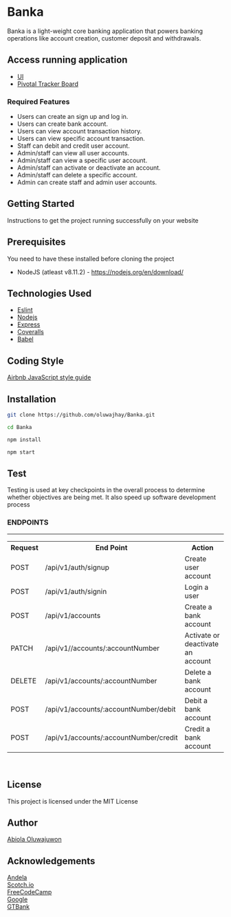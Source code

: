 # Banka

Banka is a light-weight core banking application that powers banking operations like account creation, customer deposit and withdrawals.

## Access running application

* [UI](https://oluwajhay.github.io/Banka/UI/index.html)<br>
* [Pivotal Tracker Board](https://www.pivotaltracker.com/n/projects/2320527)

### Required Features
* Users can create an sign up and log in.
* Users can create bank account.
* Users can view account transaction history.
* Users can view specific account transaction.
* Staff can debit and credit user account.
* Admin/staff can view all user accounts.
* Admin/staff can view a specific user account.
* Admin/staff can activate or deactivate an account.
* Admin/staff can delete a specific account.
* Admin can create staff and admin user accounts.


## Getting Started
Instructions to get the project running successfully on your website

## Prerequisites
You need to have these installed before cloning the project
* NodeJS (atleast v8.11.2) - https://nodejs.org/en/download/

## Technologies Used
- [Eslint](https://eslint.org/)
- [Nodejs](https://nodejs.org/en/)
- [Express](https://expressjs.com/)
- [Coveralls](https://coveralls.io/)
- [Babel](https://babeljs.io/)

## Coding Style
[Airbnb JavaScript style guide](https://github.com/airbnb/javascript)


## Installation

```bash
git clone https://github.com/oluwajhay/Banka.git
```

```bash
cd Banka
```

```bash
npm install
```

```bash
npm start
```

## Test

Testing is used at key checkpoints in the overall process to determine whether objectives are being met. It also speed up software development process

<h3>ENDPOINTS</h3>
<hr>
<table>
  <tr>
      <th>Request</th>
      <th>End Point</th>
      <th>Action</th>
  </tr>
  <tr>
      <td>POST</td>
      <td>/api/v1/auth/signup</td>
      <td>Create user account</td>
  </tr>
 <tr>
      <td>POST</td>
      <td>/api/v1/auth/signin</td>
      <td>Login a user</td>
  </tr>
  <tr>
      <td>POST</td>
      <td>/api/v1/accounts</td>
      <td>Create a bank account</td>
  </tr>
  <tr>
        <td>PATCH</td>
        <td>/api/v1//accounts/:accountNumber</td>
        <td>Activate or deactivate an account</td>
  </tr>
  <tr>
        <td>DELETE</td>
        <td>/api/v1/accounts/:accountNumber</td>
        <td>Delete a bank account </td>
  </tr>
   <tr>
        <td>POST</td>
        <td>/api/v1/accounts/:accountNumber/debit</td>
        <td>Debit a bank account</td>
  </tr>
   <tr>
        <td>POST</td>
        <td>/api/v1/accounts/:accountNumber/credit</td>
        <td>Credit a bank account</td>
  </tr>
 

</table>
<br>

## License
This project is licensed under the MIT License 

## Author
[Abiola Oluwajuwon](https://github.com/oluwajhay)

## Acknowledgements
[Andela](https://andela.com)<br>
[Scotch.io](https://scotch.io)<br>
[FreeCodeCamp](https://medium.freecodecamp.com)<br>
[Google](https://google.com)<br>
[GTBank](https://gtbank.com)<br>
